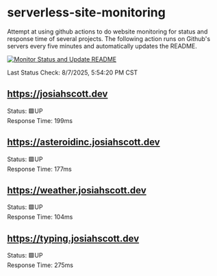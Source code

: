 # serverless-site-monitoring
Attempt at using github actions to do website monitoring for status and response time of several projects. The following action runs on Github's servers every five minutes and automatically updates the README.  

[![Monitor Status and Update README](https://github.com/JosiahSco/serverless-site-monitoring/actions/workflows/monitor.yaml/badge.svg)](https://github.com/JosiahSco/serverless-site-monitoring/actions/workflows/monitor.yaml)

Last Status Check: 8/7/2025, 5:54:20 PM CST

## https://josiahscott.dev
Status: 🟩UP  
Response Time: 199ms

## https://asteroidinc.josiahscott.dev
Status: 🟩UP  
Response Time: 177ms

## https://weather.josiahscott.dev
Status: 🟩UP  
Response Time: 104ms

## https://typing.josiahscott.dev
Status: 🟩UP  
Response Time: 275ms

